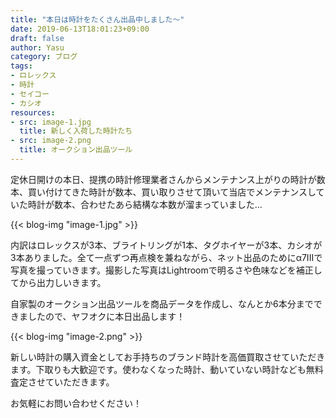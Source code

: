 ```yaml
---
title: "本日は時計をたくさん出品中しました〜"
date: 2019-06-13T18:01:23+09:00
draft: false
author: Yasu
category: ブログ
tags:
- ロレックス
- 時計
- セイコー
- カシオ
resources:
- src: image-1.jpg
  title: 新しく入荷した時計たち
- src: image-2.png
  title: オークション出品ツール
---
```

定休日開けの本日、提携の時計修理業者さんからメンテナンス上がりの時計が数本、買い付けてきた時計が数本、買い取りさせて頂いて当店でメンテナンスしていた時計が数本、合わせたあら結構な本数が溜まっていました…

{{< blog-img "image-1.jpg" >}}

内訳はロレックスが3本、ブライトリングが1本、タグホイヤーが3本、カシオが3本ありました。全て一点ずつ再点検を兼ねながら、ネット出品のためにα7IIIで写真を撮っていきます。撮影した写真はLightroomで明るさや色味などを補正してから出力しいきます。

自家製のオークション出品ツールを商品データを作成し、なんとか6本分までできましたので、ヤフオクに本日出品します！

{{< blog-img "image-2.png" >}}

新しい時計の購入資金としてお手持ちのブランド時計を高価買取させていただきます。下取りも大歓迎です。使わなくなった時計、動いていない時計なども無料査定させていただきます。

お気軽にお問い合わせください！
